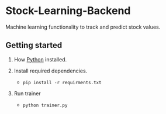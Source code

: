 # Stock-Learning-Backend
Machine learning functionality to track and predict stock values.

## Getting started

1. How [Python](https://www.python.org/downloads/) installed.

2. Install required dependencies.

    * `pip install -r requirments.txt`

3. Run trainer

    * `python trainer.py`
